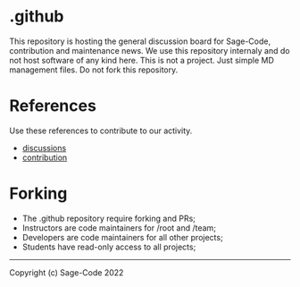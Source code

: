 # .github

This repository is hosting the general discussion board for Sage-Code, contribution and maintenance news. We use this repository internaly and do not host software of any kind here. This is not a project. Just simple MD management files. Do not fork this repository.

# References

Use these references to contribute to our activity.

* [discussions](https://github.com/sage-code/bee/discussions)
* [contribution](profile/contribute.md)

# Forking


* The .github repository require forking and PRs;
* Instructors are code maintainers for /root and /team;
* Developers are code maintainers for all other projects;
* Students have read-only access to all projects;


---
Copyright (c) Sage-Code 2022


